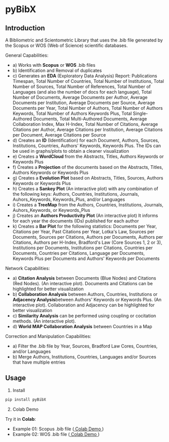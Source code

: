 # pyBibX

## Introduction

A Bibliometric and Scientometric Library that uses the .bib file generated by the Scopus or WOS (Web of Science) scientific databases. 

General Capabilities:
- a) Works with **Scopus** or **WOS** .bib files
- b) Identification and Removal of duplicates
- c) Generates an **EDA** (Exploratory Data Analysis) Report: Publications Timespan, Total Number of Countries, Total Number of Institutions, Total Number of Sources, Total Number of References, Total Number of Languages (and also the number of docs for each language), Total Number of Documents, Average Documents per Author, Average Documents per Institution, Average Documents per Source, Average Documents per Year, Total Number of Authors, Total Number of Authors Keywords, Total Number of Authors Keywords Plus, Total Single-Authored Documents, Total Multi-Authored Documents, Average Collaboration Index, Max H-Index, Total Number of Citations, Average Citations per Author, Average Citations per Institution, Average Citations per Document, Average Citations per Source
- d) Creates an **ID** (Identification) for each Document, Authors, Sources, Institutions, Countries, Authors' Keywords, Keywords Plus. The IDs can be used in graphs/plots to obtain a cleaner visualization
- e) Creates a **WordCloud** from the Abstracts, Titles, Authors Keywords or Keywords Plus
- f) Creates a **Projection** of the documents based on the Abstracts, Titles, Authors Keywords or Keywords Plus
- g) Creates a **Evolution Plot** based on Abstracts, Titles, Sources, Authors Keywords or Keywords Plus
- h) Creates a **Sankey Plot** (An interactive plot) with any combination of the following keys: Authors, Countries, Institutions, Journals, Auhors_Keywords, Keywords_Plus, and/or Languages
- i) Creates a **TreeMap** from the Authors, Countries, Institutions, Journals, Auhors_Keywords, or Keywords_Plus
- j) Creates an **Authors Productivity Plot** (An interactive plot) It informs for each year the documents (IDs) published for each author
- k) Creates a **Bar Plot**  for the following statistics: Documents per Year, Citations per Year, Past Citations per Year, Lotka's Law, Sources per Documents, Sources per Citations, Authors per Documents, Authors per Citations, Authors per H-Index, Bradford's Law (Core Sources 1, 2 or 3), Institutions per Documents, Institutions per Citations, Countries per Documents, Countries per Citations, Language per Documents, Keywords Plus per Documents and Authors' Keywords per Documents

Network Capabilities:
- a) **Citation Analysis** between Documents (Blue Nodes) and Citations (Red Nodes). (An interactive plot). Documents and Citations can be highlighted for better visualization
- b) **Collaboration Analysis** between Authors, Countries, Institutions or **Adjacency Analysis**between Authors' Keywords or Keywords Plus.  (An interactive plot). Collaboration and Adjacency can be highlighted for better visualization
- c) **Similarity Analysis** can be performed using coupling or cocitation methods. (An interactive plot).
- d) **World MAP Collaboration Analysis** between Countries in a Map

Correction and Manipulation Capabilities:
- a) Filter the .bib file by Year, Sources, Bradford Law Cores, Countries, and/or Languages
- b) Merge Authors, Institutions, Countries, Languages and/or Sources that have multiple entries 

## Usage

1. Install
```bash
pip install pyBibX
```

2. Colab Demo

Try it in **Colab**:

- Example 01: Scopus .bib file ([ Colab Demo ](https://colab.research.google.com/drive/1yHiMMZIKa-RrarXbPB9ca0gLN9YvvtPU?usp=sharing))
- Example 02: WOS .bib file ([ Colab Demo ](https://colab.research.google.com/drive/13HLjC4myTvYcjLk2XBTZKbWJ2aqZUST1?usp=sharing))
